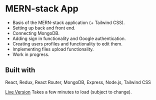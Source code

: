 # MERN-stack App

- Basis of the MERN-stack application (+ Tailwind CSS).
- Setting up back and front end.
- Connecting MongoDB.
- Adding sign in functionality and Google authentication.
- Creating users profiles and functionality to edit them.
- Implementing files upload functionality.
- Work in progress.

## Built with

React, Redux, React Router, MongoDB, Express, Node.js, Tailwind CSS

[Live Version](https://mern-stack-prod.onrender.com/)
Takes a few minutes to load (subject to change).
